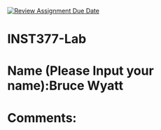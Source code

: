 [![Review Assignment Due Date](https://classroom.github.com/assets/deadline-readme-button-22041afd0340ce965d47ae6ef1cefeee28c7c493a6346c4f15d667ab976d596c.svg)](https://classroom.github.com/a/NbcI-sBg)
# INST377-Lab

# Name (Please Input your name):Bruce Wyatt

# Comments: 
